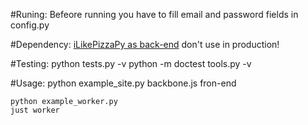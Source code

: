 #Runing:
	Befeore running you have to fill email and password fields in config.py
 
#Dependency:
	[iLikePizzaPy as back-end](https://github.com/piotrgiedziun/iLikePizzaPy) don't use in production!

#Testing:
	python tests.py -v
	python -m doctest tools.py -v

#Usage:
	python example_site.py
	backbone.js fron-end

	python example_worker.py
	just worker